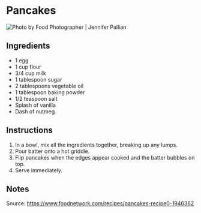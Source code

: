 # Pancakes

![Photo by Food Photographer | Jennifer Pallian](https://images.unsplash.com/photo-1485921325833-c519f76c4927?ixlib=rb-1.2.1&ixid=eyJhcHBfaWQiOjI2NzI5fQ)

## Ingredients


- 1 egg
- 1 cup flour
- 3/4 cup milk
- 1 tablespoon sugar
- 2 tablespoons vegetable oil
- 1 tablespoon baking powder
- 1/2 teaspoon salt
- Splash of vanilla
- Dash of nutmeg


## Instructions


1. In a bowl, mix all the ingredients together, breaking up any lumps.
2.  Pour batter onto a hot griddle. 
3. Flip pancakes when the edges appear cooked and the batter bubbles on top. 
4. Serve immediately.


## Notes

Source: https://www.foodnetwork.com/recipes/pancakes-recipe0-1946362


